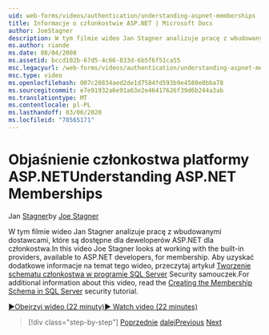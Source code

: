 ```yaml
---
uid: web-forms/videos/authentication/understanding-aspnet-memberships
title: Informacje o członkostwie ASP.NET | Microsoft Docs
author: JoeStagner
description: W tym filmie wideo Jan Stagner analizuje pracę z wbudowanymi dostawcami, które są dostępne dla deweloperów ASP.NET dla członkostwa. Aby uzyskać dodatkowe informacje na temat thi...
ms.author: riande
ms.date: 08/04/2008
ms.assetid: bccd102b-67d5-4c66-833d-6b5f6f51ca55
msc.legacyurl: /web-forms/videos/authentication/understanding-aspnet-memberships
msc.type: video
ms.openlocfilehash: 007c20834aed2de1d7584fd593b9e4580e0bba78
ms.sourcegitcommit: e7e91932a6e91a63e2e46417626f39d6b244a3ab
ms.translationtype: MT
ms.contentlocale: pl-PL
ms.lasthandoff: 03/06/2020
ms.locfileid: "78565171"
---
```

# <a name="understanding-aspnet-memberships"></a><span data-ttu-id="44914-104">Objaśnienie członkostwa platformy ASP.NET</span><span class="sxs-lookup"><span data-stu-id="44914-104">Understanding ASP.NET Memberships</span></span>

<span data-ttu-id="44914-105">Jan [Stagner](https://github.com/JoeStagner)</span><span class="sxs-lookup"><span data-stu-id="44914-105">by [Joe Stagner](https://github.com/JoeStagner)</span></span>

<span data-ttu-id="44914-106">W tym filmie wideo Jan Stagner analizuje pracę z wbudowanymi dostawcami, które są dostępne dla deweloperów ASP.NET dla członkostwa.</span><span class="sxs-lookup"><span data-stu-id="44914-106">In this video Joe Stagner looks at working with the built-in providers, available to ASP.NET developers, for membership.</span></span> <span data-ttu-id="44914-107">Aby uzyskać dodatkowe informacje na temat tego wideo, przeczytaj artykuł [Tworzenie schematu członkostwa w programie SQL Server](../../overview/older-versions-security/membership/creating-the-membership-schema-in-sql-server-vb.md) Security samouczek.</span><span class="sxs-lookup"><span data-stu-id="44914-107">For additional information about this video, read the [Creating the Membership Schema in SQL Server](../../overview/older-versions-security/membership/creating-the-membership-schema-in-sql-server-vb.md) security tutorial.</span></span>

[<span data-ttu-id="44914-108">&#9654;Obejrzyj wideo (22 minuty)</span><span class="sxs-lookup"><span data-stu-id="44914-108">&#9654; Watch video (22 minutes)</span></span>](https://channel9.msdn.com/Blogs/ASP-NET-Site-Videos/understanding-aspnet-memberships)

> [!div class="step-by-step"]
> <span data-ttu-id="44914-109">[Poprzednie](use-custom-principal-objects.md)
> [dalej](configuring-sql-to-work-with-membership-schemas.md)</span><span class="sxs-lookup"><span data-stu-id="44914-109">[Previous](use-custom-principal-objects.md)
[Next](configuring-sql-to-work-with-membership-schemas.md)</span></span>
